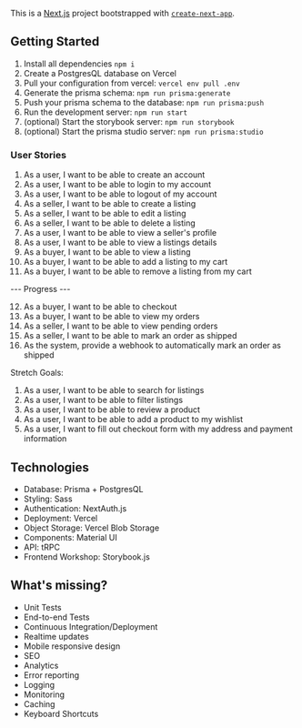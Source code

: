 This is a [Next.js](https://nextjs.org/) project bootstrapped with [`create-next-app`](https://github.com/vercel/next.js/tree/canary/packages/create-next-app).

## Getting Started

1. Install all dependencies `npm i`
2. Create a PostgresQL database on Vercel
3. Pull your configuration from vercel: `vercel env pull .env`
4. Generate the prisma schema: `npm run prisma:generate`
5. Push your prisma schema to the database: `npm run prisma:push`
6. Run the development server: `npm run start`
7. (optional) Start the storybook server: `npm run storybook`
8. (optional) Start the prisma studio server: `npm run prisma:studio`

### User Stories

1. As a user, I want to be able to create an account
2. As a user, I want to be able to login to my account
3. As a user, I want to be able to logout of my account
4. As a seller, I want to be able to create a listing
5. As a seller, I want to be able to edit a listing
6. As a seller, I want to be able to delete a listing
7. As a user, I want to be able to view a seller's profile
8. As a user, I want to be able to view a listings details
9. As a buyer, I want to be able to view a listing
10. As a buyer, I want to be able to add a listing to my cart
11. As a buyer, I want to be able to remove a listing from my cart

--- Progress ---

12. As a buyer, I want to be able to checkout
13. As a buyer, I want to be able to view my orders
14. As a seller, I want to be able to view pending orders
15. As a seller, I want to be able to mark an order as shipped
16. As the system, provide a webhook to automatically mark an order as shipped

Stretch Goals:

1. As a user, I want to be able to search for listings
2. As a user, I want to be able to filter listings
3. As a user, I want to be able to review a product
4. As a user, I want to be able to add a product to my wishlist
5. As a user, I want to fill out checkout form with my address and payment information

## Technologies

- Database: Prisma + PostgresQL
- Styling: Sass
- Authentication: NextAuth.js
- Deployment: Vercel
- Object Storage: Vercel Blob Storage
- Components: Material UI
- API: tRPC
- Frontend Workshop: Storybook.js

## What's missing?

- Unit Tests
- End-to-end Tests
- Continuous Integration/Deployment
- Realtime updates
- Mobile responsive design
- SEO
- Analytics
- Error reporting
- Logging
- Monitoring
- Caching
- Keyboard Shortcuts
